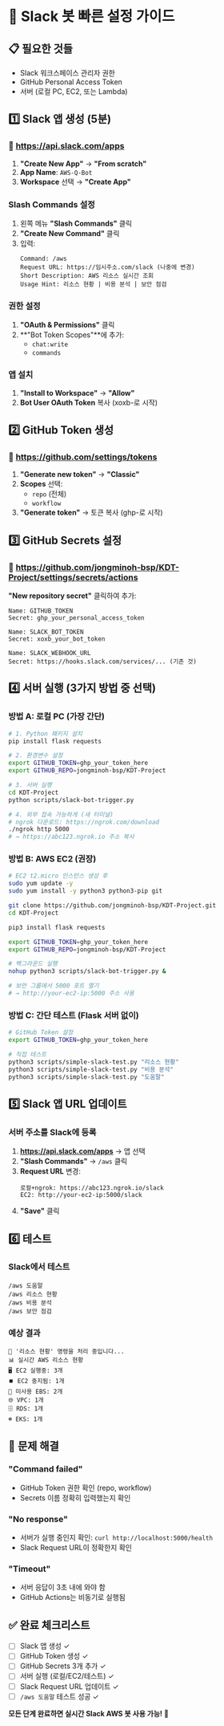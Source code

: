 # 🚀 Slack 봇 빠른 설정 가이드

## 📋 필요한 것들
- Slack 워크스페이스 관리자 권한
- GitHub Personal Access Token
- 서버 (로컬 PC, EC2, 또는 Lambda)

## 1️⃣ Slack 앱 생성 (5분)

### 🔗 https://api.slack.com/apps
1. **"Create New App"** → **"From scratch"**
2. **App Name**: `AWS-Q-Bot`
3. **Workspace** 선택 → **"Create App"**

### Slash Commands 설정
1. 왼쪽 메뉴 **"Slash Commands"** 클릭
2. **"Create New Command"** 클릭
3. 입력:
   ```
   Command: /aws
   Request URL: https://임시주소.com/slack (나중에 변경)
   Short Description: AWS 리소스 실시간 조회
   Usage Hint: 리소스 현황 | 비용 분석 | 보안 점검
   ```

### 권한 설정
1. **"OAuth & Permissions"** 클릭
2. **"Bot Token Scopes"**에 추가:
   - `chat:write`
   - `commands`

### 앱 설치
1. **"Install to Workspace"** → **"Allow"**
2. **Bot User OAuth Token** 복사 (xoxb-로 시작)

## 2️⃣ GitHub Token 생성

### 🔗 https://github.com/settings/tokens
1. **"Generate new token"** → **"Classic"**
2. **Scopes** 선택:
   - `repo` (전체)
   - `workflow`
3. **"Generate token"** → 토큰 복사 (ghp-로 시작)

## 3️⃣ GitHub Secrets 설정

### 🔗 https://github.com/jongminoh-bsp/KDT-Project/settings/secrets/actions
**"New repository secret"** 클릭하여 추가:

```
Name: GITHUB_TOKEN
Secret: ghp_your_personal_access_token

Name: SLACK_BOT_TOKEN  
Secret: xoxb_your_bot_token

Name: SLACK_WEBHOOK_URL
Secret: https://hooks.slack.com/services/... (기존 것)
```

## 4️⃣ 서버 실행 (3가지 방법 중 선택)

### 방법 A: 로컬 PC (가장 간단)
```bash
# 1. Python 패키지 설치
pip install flask requests

# 2. 환경변수 설정
export GITHUB_TOKEN=ghp_your_token_here
export GITHUB_REPO=jongminoh-bsp/KDT-Project

# 3. 서버 실행
cd KDT-Project
python scripts/slack-bot-trigger.py

# 4. 외부 접속 가능하게 (새 터미널)
# ngrok 다운로드: https://ngrok.com/download
./ngrok http 5000
# → https://abc123.ngrok.io 주소 복사
```

### 방법 B: AWS EC2 (권장)
```bash
# EC2 t2.micro 인스턴스 생성 후
sudo yum update -y
sudo yum install -y python3 python3-pip git

git clone https://github.com/jongminoh-bsp/KDT-Project.git
cd KDT-Project

pip3 install flask requests

export GITHUB_TOKEN=ghp_your_token_here
export GITHUB_REPO=jongminoh-bsp/KDT-Project

# 백그라운드 실행
nohup python3 scripts/slack-bot-trigger.py &

# 보안 그룹에서 5000 포트 열기
# → http://your-ec2-ip:5000 주소 사용
```

### 방법 C: 간단 테스트 (Flask 서버 없이)
```bash
# GitHub Token 설정
export GITHUB_TOKEN=ghp_your_token_here

# 직접 테스트
python3 scripts/simple-slack-test.py "리소스 현황"
python3 scripts/simple-slack-test.py "비용 분석"
python3 scripts/simple-slack-test.py "도움말"
```

## 5️⃣ Slack 앱 URL 업데이트

### 서버 주소를 Slack에 등록
1. **https://api.slack.com/apps** → 앱 선택
2. **"Slash Commands"** → `/aws` 클릭
3. **Request URL** 변경:
   ```
   로컬+ngrok: https://abc123.ngrok.io/slack
   EC2: http://your-ec2-ip:5000/slack
   ```
4. **"Save"** 클릭

## 6️⃣ 테스트

### Slack에서 테스트
```
/aws 도움말
/aws 리소스 현황  
/aws 비용 분석
/aws 보안 점검
```

### 예상 결과
```
🤖 '리소스 현황' 명령을 처리 중입니다...
📊 실시간 AWS 리소스 현황
🖥️ EC2 실행중: 3개
⏹️ EC2 중지됨: 1개
💾 미사용 EBS: 2개
🌐 VPC: 1개
🗄️ RDS: 1개
☸️ EKS: 1개
```

## 🚨 문제 해결

### "Command failed"
- GitHub Token 권한 확인 (repo, workflow)
- Secrets 이름 정확히 입력했는지 확인

### "No response"  
- 서버가 실행 중인지 확인: `curl http://localhost:5000/health`
- Slack Request URL이 정확한지 확인

### "Timeout"
- 서버 응답이 3초 내에 와야 함
- GitHub Actions는 비동기로 실행됨

## ✅ 완료 체크리스트

- [ ] Slack 앱 생성 ✓
- [ ] GitHub Token 생성 ✓  
- [ ] GitHub Secrets 3개 추가 ✓
- [ ] 서버 실행 (로컬/EC2/테스트) ✓
- [ ] Slack Request URL 업데이트 ✓
- [ ] `/aws 도움말` 테스트 성공 ✓

**모든 단계 완료하면 실시간 Slack AWS 봇 사용 가능! 🎉**
